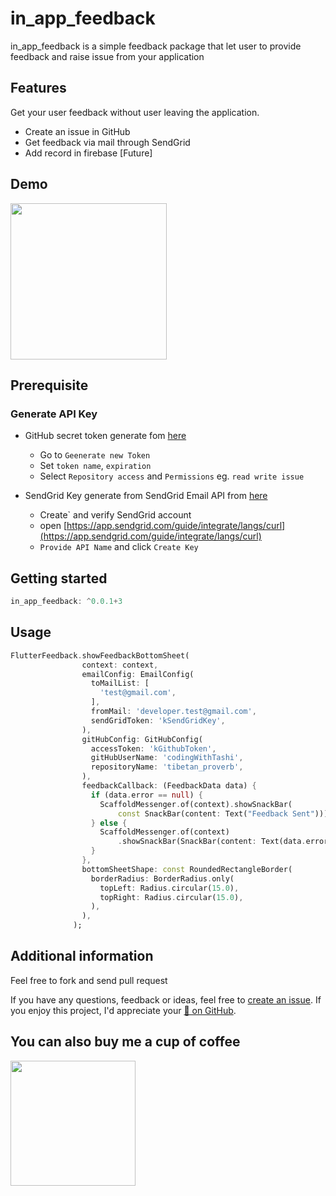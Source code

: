 # in_app_feedback
in_app_feedback is a simple feedback package that let user to provide feedback and raise issue from your application

## Features
Get your user feedback without user leaving the application.
* Create an issue in GitHub
* Get feedback via mail through SendGrid
* Add record in firebase [Future]   

## Demo
<img src="https://user-images.githubusercontent.com/25583737/206891217-9bec1f43-aa9b-46be-9ce0-ab4e9aba6aec.jpeg" width=250/>

## Prerequisite   
### Generate API Key
* GitHub secret token generate fom [here](https://github.com/settings/tokens?type=beta)   
  - Go to `Geenerate new Token`
  - Set `token name`, `expiration`
  - Select `Repository access` and `Permissions` eg. `read write issue`   
  
* SendGrid Key generate from SendGrid Email API from [here](https://app.sendgrid.com/guide/integrate)
  - Create` and verify SendGrid account
  - open [https://app.sendgrid.com/guide/integrate/langs/curl](https://app.sendgrid.com/guide/integrate/langs/curl)   
  - `Provide API Name` and click `Create Key`


## Getting started   

```dart
in_app_feedback: ^0.0.1+3

```

## Usage

```dart
FlutterFeedback.showFeedbackBottomSheet(
                context: context,
                emailConfig: EmailConfig(
                  toMailList: [
                    'test@gmail.com',
                  ],
                  fromMail: 'developer.test@gmail.com',
                  sendGridToken: 'kSendGridKey',
                ),
                gitHubConfig: GitHubConfig(
                  accessToken: 'kGithubToken',
                  gitHubUserName: 'codingWithTashi',
                  repositoryName: 'tibetan_proverb',
                ),
                feedbackCallback: (FeedbackData data) {
                  if (data.error == null) {
                    ScaffoldMessenger.of(context).showSnackBar(
                        const SnackBar(content: Text("Feedback Sent")));
                  } else {
                    ScaffoldMessenger.of(context)
                        .showSnackBar(SnackBar(content: Text(data.error!)));
                  }
                },
                bottomSheetShape: const RoundedRectangleBorder(
                  borderRadius: BorderRadius.only(
                    topLeft: Radius.circular(15.0),
                    topRight: Radius.circular(15.0),
                  ),
                ),
              );
```

## Additional information

Feel free to fork and send pull request

If you have any questions, feedback or ideas, feel free to [create an
issue](https://github.com/CodingWithTashi/in_app_feedback/issues/new). If you enjoy this
project, I'd appreciate your [🌟 on GitHub](https://github.com/CodingWithTashi/in_app_feedback/).

## You can also buy me a cup of coffee
<a href="https://www.buymeacoffee.com/codingwithtashi"><img src="https://cdn.buymeacoffee.com/buttons/v2/default-yellow.png" width=200px></a>
